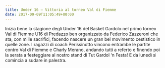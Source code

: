```yaml
---
title: Under 16 – Vittoria al torneo Val di Fiemme
date: 2017-09-09T11:05:49+00:00
---
```

Inizia bene la stagione degli Under 16 del Basket Gardolo nel primo torneo Val di Fiemme U16 di Predazzo ben organizzato da Federico Zazzeroni che sta, con mille sacrifici, facendo nascere un gran bel movimento cestistico in quelle zone. I ragazzi di coach Perissinotto vincono entrambe le partite contro Val di Fiemme e Charly Merano, andando tutti a referto e finendo poi la serata a festeggiare al nostro stand di Tut Gardol ‘n Festa! E da lunedì si comincia a sudare in palestra.